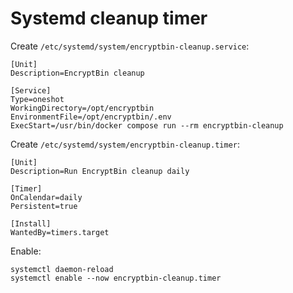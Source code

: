 # Systemd cleanup timer
Create `/etc/systemd/system/encryptbin-cleanup.service`:
```
[Unit]
Description=EncryptBin cleanup

[Service]
Type=oneshot
WorkingDirectory=/opt/encryptbin
EnvironmentFile=/opt/encryptbin/.env
ExecStart=/usr/bin/docker compose run --rm encryptbin-cleanup
```
Create `/etc/systemd/system/encryptbin-cleanup.timer`:
```
[Unit]
Description=Run EncryptBin cleanup daily

[Timer]
OnCalendar=daily
Persistent=true

[Install]
WantedBy=timers.target
```
Enable:
```
systemctl daemon-reload
systemctl enable --now encryptbin-cleanup.timer
```
